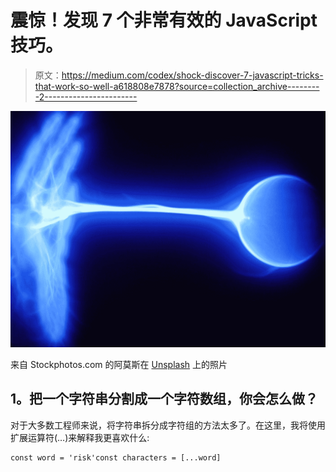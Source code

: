 # 震惊！发现 7 个非常有效的 JavaScript 技巧。

> 原文：<https://medium.com/codex/shock-discover-7-javascript-tricks-that-work-so-well-a618808e7878?source=collection_archive---------2----------------------->

![](img/21196eea453136b8a05ae5483046dac9.png)

来自 Stockphotos.com 的阿莫斯在 [Unsplash](https://unsplash.com?utm_source=medium&utm_medium=referral) 上的照片

## **1。把一个字符串分割成一个字符数组，你会怎么做？**

对于大多数工程师来说，将字符串拆分成字符组的方法太多了。在这里，我将使用扩展运算符(…)来解释我更喜欢什么:

```
const word = 'risk'const characters = [...word]
```